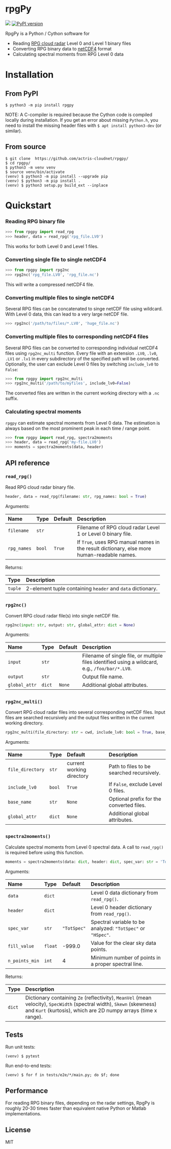 # rpgPy

![](https://github.com/actris-cloudnet/rpgpy/workflows/RpgPy%20CI/badge.svg)
[![PyPI version](https://badge.fury.io/py/rpgPy.svg)](https://badge.fury.io/py/rpgPy)

RpgPy is a Python / Cython software for 
* Reading [RPG cloud radar](https://www.radiometer-physics.de/products/microwave-remote-sensing-instruments/94-ghz-fmcw-doppler-cloud-radar/) Level 0 and Level 1 binary files
* Converting RPG binary data to [netCDF4](https://www.unidata.ucar.edu/software/netcdf/) format
* Calculating spectral moments from RPG Level 0 data

# Installation

## From PyPI
```
$ python3 -m pip install rpgpy
```
NOTE: A C-compiler is required because the Cython code is compiled locally during installation.
If you get an error about missing `Python.h`, you need to install the missing header files with `$ apt install python3-dev` (or similar).

## From source
``` 
$ git clone  https://github.com/actris-cloudnet/rpgpy/
$ cd rpgpy/
$ python3 -m venv venv
$ source venv/bin/activate
(venv) $ python3 -m pip install --upgrade pip
(venv) $ python3 -m pip install .
(venv) $ python3 setup.py build_ext --inplace
```

# Quickstart

### Reading RPG binary file
```python
>>> from rpgpy import read_rpg
>>> header, data = read_rpg('rpg_file.LV0')
```
This works for both Level 0 and Level 1 files.

### Converting single file to single netCDF4
```python
>>> from rpgpy import rpg2nc
>>> rpg2nc('rpg_file.LV0', 'rpg_file.nc')
```
This will write a compressed netCDF4 file.

### Converting multiple files to single netCDF4
Several RPG files can be concatenated to singe netCDF file using wildcard.
With Level 0 data, this can lead to a very large netCDF file.
```python
>>> rpg2nc('/path/to/files/*.LV0', 'huge_file.nc')
```

### Converting multiple files to corresponding netCDF4 files
Several RPG files can be converted to corresponding individual netCDF4 files using `rpg2nc_multi` function.
Every file with an extension `.LV0`, `.lv0`, `.LV1` or `.lv1` in every subdirectory of the specified path will be converted.
Optionally, the user can exclude Level 0 files by switching `include_lv0` to `False`:
```python
>>> from rpgpy import rpg2nc_multi
>>> rpg2nc_multi('/path/to/myfiles', include_lv0=False)
```
The converted files are written in the current working directory with a `.nc` suffix. 

### Calculating spectral moments
`rpgpy` can estimate spectral moments from Level 0 data. The estimation is always based on the most prominent 
peak in each time / range point.
```python
>>> from rpgpy import read_rpg, spectra2moments
>>> header, data = read_rpg('my-file.LV0')
>>> moments = spectra2moments(data, header)
```

## API reference

### `read_rpg()`

Read RPG cloud radar binary file.

```python
header, data = read_rpg(filename: str, rpg_names: bool = True)
```

Arguments:

| Name        | Type     | Default | Description                                | 
| :---        | :------  | :---    | :---                                       |
| `filename`  | `str`    |         | Filename of RPG cloud radar Level 1 or Level 0 binary file. |
| `rpg_names` | `bool`   | `True`  | If `True`, uses RPG manual names in the result dictionary, else more human-readable names.|

Returns:

| Type        | Description                                                | 
| :---------- | :---                                                       |
| `tuple`     | 2-element tuple containing `header` and `data` dictionary. |

##
### `rpg2nc()`

Convert RPG cloud radar file(s) into single netCDF file.

```python
rpg2nc(input: str, output: str, global_attr: dict = None)
```

Arguments:

|  Name         | Type         | Default  | Description                
| :---          | :----------  | :---     | :---                         
| `input`       | `str`        |          | Filename of single file, or multiple files identified using a wildcard, e.g., `/foo/bar/*.LV0`.   
| `output`      | `str`        |          | Output file name. 
| `global_attr` | `dict`       | `None`   | Additional global attributes. 

##
### `rpg2nc_multi()`

Convert RPG cloud radar files into several corresponding netCDF files. Input files are searched 
recursively and the output files written in the current working directory.

```python
rpg2nc_multi(file_directory: str = cwd, include_lv0: bool = True, base_name: str = None, global_attr: dict = None)
```

Arguments:

|  Name         | Type        | Default            | Description                                    
| :---          | :------     | :---               | :---                                           
| `file_directory`    | `str` | current working directory  | Path to files to be searched recursively.     
| `include_lv0` | `bool`      | `True`             | If `False`, exclude Level 0 files.             
| `base_name`   | `str`       | `None`             | Optional prefix for the converted files.       
| `global_attr` | `dict`      | `None`             | Additional global attributes.

##
### `spectra2moments()`

Calculate spectral moments from Level 0 spectral data. A call to `read_rpg()` is required before using this function.

```python
moments = spectra2moments(data: dict, header: dict, spec_var: str = 'Totspec', fill_value: float = -999.0, n_points_min: int = 4)
```

Arguments:

|  Name          | Type       | Default       | Description                                    
| :---           | :--------  | :---          | :---                                           
| `data`         | `dict`     |               | Level 0 data dictionary from `read_rpg()`.      
| `header`       | `dict`     |               | Level 0 header dictionary from `read_rpg()`.    
| `spec_var`     | `str`      | `"TotSpec"`   | Spectral variable to be analyzed: `"TotSpec"` or `"HSpec"`.
| `fill_value`   | `float`    | -999.0        | Value for the clear sky data points.
| `n_points_min` | `int`      | 4             | Minimum number of points in a proper spectral line.

Returns:

| Type      | Description                                                 | 
| :-------  | :---                                                        |
| `dict`    | Dictionary containing `Ze` (reflectivity), `MeanVel` (mean velocity), `SpecWidth` (spectral width), `Skewn` (skewness) and `Kurt` (kurtosis), which are 2D numpy arrays (time x range).|


## Tests
Run unit tests:
```
(venv) $ pytest
```

Run end-to-end tests:
```
(venv) $ for f in tests/e2e/*/main.py; do $f; done
```


## Performance
For reading RPG binary files, depending on the radar settings, RpgPy is roughly 20-30 times faster than equivalent native Python or Matlab implementations.

## License
MIT
